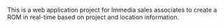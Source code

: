 This is a web application project for Immedia sales associates to create a ROM in real-time based on project and location information.
